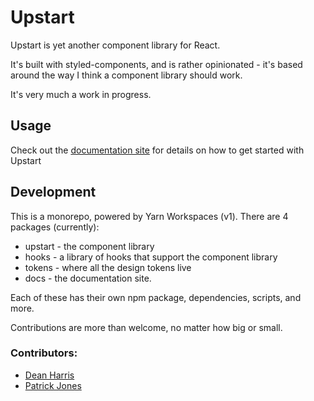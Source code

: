 # Upstart

Upstart is yet another component library for React.

It's built with styled-components, and is rather opinionated - it's based around
the way I think a component library should work.

It's very much a work in progress.

## Usage

Check out the [documentation site][docs] for details on how to get started with Upstart

## Development

This is a monorepo, powered by Yarn Workspaces (v1). There are 4 packages (currently):

* upstart - the component library
* hooks - a library of hooks that support the component library
* tokens - where all the design tokens live
* docs - the documentation site.

Each of these has their own npm package, dependencies, scripts, and more.

Contributions are more than welcome, no matter how big or small.

### Contributors:

* [Dean Harris][deanacus]
* [Patrick Jones][psjgit]

[docs]: https://upstart.deanacus.com/
[deanacus]: https://github.com/deanacus/
[psjgit]: https://github.com/psjgit/